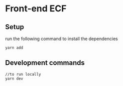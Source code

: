 # Front-end ECF

## Setup

run the following command to install the dependencies

```
yarn add
```

## Development commands

```
//to run locally
yarn dev
```
